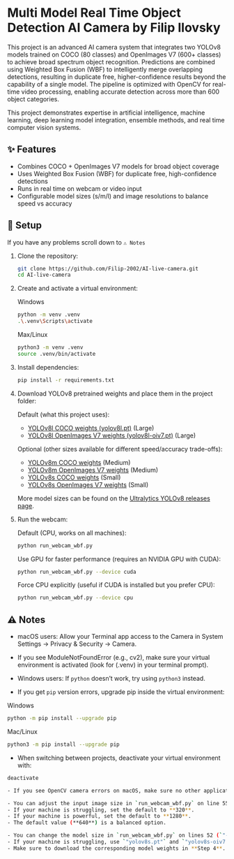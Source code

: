 # Multi Model Real Time Object Detection AI Camera by Filip Ilovsky

This project is an advanced AI camera system that integrates two YOLOv8 models trained on COCO (80 classes) and OpenImages V7 (600+ classes) to achieve broad spectrum object recognition. Predictions are combined using Weighted Box Fusion (WBF) to intelligently merge overlapping detections, resulting in duplicate free, higher-confidence results beyond the capability of a single model. The pipeline is optimized with OpenCV for real-time video processing, enabling accurate detection across more than 600 object categories.

This project demonstrates expertise in artificial intelligence, machine learning, deep learning model integration, ensemble methods, and real time computer vision systems.

## ✨ Features
- Combines COCO + OpenImages V7 models for broad object coverage  
- Uses Weighted Box Fusion (WBF) for duplicate free, high-confidence detections  
- Runs in real time on webcam or video input  
- Configurable model sizes (s/m/l) and image resolutions to balance speed vs accuracy  

## 🚀 Setup

If you have any problems scroll down to `⚠️ Notes`

1. Clone the repository:
   ```bash
   git clone https://github.com/Filip-2002/AI-live-camera.git
   cd AI-live-camera


2. Create and activate a virtual environment:

   Windows

   ```bash
   python -m venv .venv
   .\.venv\Scripts\activate
   ```

   Max/Linux

   ```bash
   python3 -m venv .venv
   source .venv/bin/activate
   ```


3. Install dependencies:
   ```bash
   pip install -r requirements.txt


4. Download YOLOv8 pretrained weights and place them in the project folder:

   Default (what this project uses):  
   - [YOLOv8l COCO weights (yolov8l.pt)](https://github.com/ultralytics/assets/releases/download/v0.0.0/yolov8l.pt) (Large)
   - [YOLOv8l OpenImages V7 weights (yolov8l-oiv7.pt)](https://github.com/ultralytics/assets/releases/download/v0.0.0/yolov8l-oiv7.pt) (Large)

   Optional (other sizes available for different speed/accuracy trade-offs):  
   - [YOLOv8m COCO weights](https://github.com/ultralytics/assets/releases/download/v0.0.0/yolov8m.pt) (Medium)
   - [YOLOv8m OpenImages V7 weights](https://github.com/ultralytics/assets/releases/download/v0.0.0/yolov8m-oiv7.pt) (Medium)
   - [YOLOv8s COCO weights](https://github.com/ultralytics/assets/releases/download/v0.0.0/yolov8s.pt) (Small)
   - [YOLOv8s OpenImages V7 weights](https://github.com/ultralytics/assets/releases/download/v0.0.0/yolov8s-oiv7.pt) (Small)   

   More model sizes can be found on the [Ultralytics YOLOv8 releases page](https://github.com/ultralytics/assets/releases).


5. Run the webcam:

   Default (CPU, works on all machines):

   ```bash
   python run_webcam_wbf.py
   ```

   Use GPU for faster performance (requires an NVIDIA GPU with CUDA):
  
   ```bash
   python run_webcam_wbf.py --device cuda
   ```

   Force CPU explicitly (useful if CUDA is installed but you prefer CPU):

   ```bash
   python run_webcam_wbf.py --device cpu
   ```

## ⚠️ Notes

   - macOS users: Allow your Terminal app access to the Camera in System Settings → Privacy & Security → Camera.

   - If you see ModuleNotFoundError (e.g., cv2), make sure your virtual environment is activated (look for (.venv) in your terminal prompt).

   - Windows users: If `python` doesn’t work, try using `python3` instead.  

   - If you get `pip` version errors, upgrade pip inside the virtual environment:  

   Windows

   ```bash
   python -m pip install --upgrade pip
   ```

   Mac/Linux  

   ```bash
   python3 -m pip install --upgrade pip
   ```

   - When switching between projects, deactivate your virtual environment with:
   ```bash
   deactivate

   - If you see OpenCV camera errors on macOS, make sure no other application (e.g. Zoom, Teams, or browser) is already using the webcam.

   - You can adjust the input image size in `run_webcam_wbf.py` on line 55 (`"--imgsz"`) depending on your machine’s performance:  
   - If your machine is struggling, set the default to **320**.  
   - If your machine is powerful, set the default to **1280**.  
   - The default value (**640**) is a balanced option. 

   - You can change the model size in `run_webcam_wbf.py` on lines 52 (`"--coco"`) and 53 (`"--oiv7"`) depending on your machine’s performance:  
   - If your machine is struggling, use `"yolov8s.pt"` and `"yolov8s-oiv7.pt"`, or `"yolov8m.pt"` and  `"yolov8m-oiv7.pt"`.  
   - Make sure to download the corresponding model weights in **Step 4**. 
